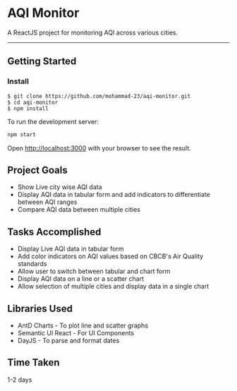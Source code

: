 # AQI Monitor

A ReactJS project for monitoring AQI across various cities.

---

## Getting Started

### Install

    $ git clone https://github.com/mohammad-23/aqi-monitor.git
    $ cd aqi-monitor
    $ npm install

To run the development server:

```bash
npm start
```

Open [http://localhost:3000](http://localhost:3000) with your browser to see the result.

## Project Goals

- Show Live city wise AQI data
- Display AQI data in tabular form and add indicators to differentiate between AQI ranges
- Compare AQI data between multiple cities

## Tasks Accomplished

- Display Live AQI data in tabular form
- Add color indicators on AQI values based on CBCB's Air Quality standards
- Allow user to switch between tabular and chart form
- Display AQI data on a line or a scatter chart
- Allow selection of multiple cities and display data in a single chart

## Libraries Used

- AntD Charts - To plot line and scatter graphs
- Semantic UI React - For UI Components
- DayJS - To parse and format dates

## Time Taken

1-2 days
